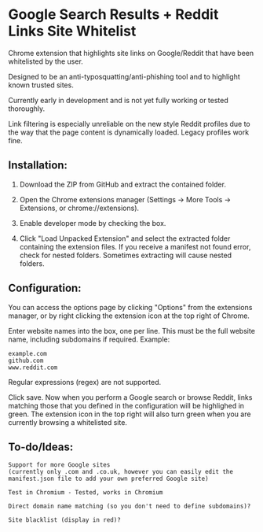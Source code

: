 # Google Search Results + Reddit Links Site Whitelist
Chrome extension that highlights site links on Google/Reddit that have been whitelisted by the user.

Designed to be an anti-typosquatting/anti-phishing tool and to highlight known trusted sites.

Currently early in development and is not yet fully working or tested thoroughly.

Link filtering is especially unreliable on the new style Reddit profiles due to the way that the page content is dynamically loaded. Legacy profiles work fine.

## Installation:

1. Download the ZIP from GitHub and extract the contained folder.

2. Open the Chrome extensions manager (Settings -> More Tools -> Extensions, or chrome://extensions).

3. Enable developer mode by checking the box.

4. Click "Load Unpacked Extension" and select the extracted folder containing the extension files. If you receive a manifest not found error, check for nested folders. Sometimes extracting will cause nested folders.

## Configuration:

You can access the options page by clicking "Options" from the extensions manager, or by right clicking the extension icon at the top right of Chrome.

Enter website names into the box, one per line. This must be the full website name, including subdomains if required. Example:

    example.com
    github.com
    www.reddit.com
    
Regular expressions (regex) are not supported.
    
Click save. Now when you perform a Google search or browse Reddit, links matching those that you defined in the configuration will be highlighed in green. The extension icon in the top right will also turn green when you are currently browsing a whitelisted site.

## To-do/Ideas:

    Support for more Google sites
    (currently only .com and .co.uk, however you can easily edit the manifest.json file to add your own preferred Google site)
        
    Test in Chromium - Tested, works in Chromium
    
    Direct domain name matching (so you don't need to define subdomains)?
    
    Site blacklist (display in red)?
